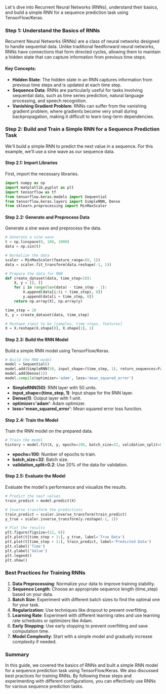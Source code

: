 Let's dive into Recurrent Neural Networks (RNNs), understand their basics, and build a simple RNN for a sequence prediction task using TensorFlow/Keras.

### Step 1: Understand the Basics of RNNs

Recurrent Neural Networks (RNNs) are a class of neural networks designed to handle sequential data. Unlike traditional feedforward neural networks, RNNs have connections that form directed cycles, allowing them to maintain a hidden state that can capture information from previous time steps.

#### Key Concepts:

- **Hidden State**: The hidden state in an RNN captures information from previous time steps and is updated at each time step.
- **Sequence Data**: RNNs are particularly useful for tasks involving sequential data, such as time series prediction, natural language processing, and speech recognition.
- **Vanishing Gradient Problem**: RNNs can suffer from the vanishing gradient problem, where gradients become very small during backpropagation, making it difficult to learn long-term dependencies.

### Step 2: Build and Train a Simple RNN for a Sequence Prediction Task

We'll build a simple RNN to predict the next value in a sequence. For this example, we'll use a sine wave as our sequence data.

#### Step 2.1: Import Libraries

First, import the necessary libraries.

```python
import numpy as np
import matplotlib.pyplot as plt
import tensorflow as tf
from tensorflow.keras.models import Sequential
from tensorflow.keras.layers import SimpleRNN, Dense
from sklearn.preprocessing import MinMaxScaler
```

#### Step 2.2: Generate and Preprocess Data

Generate a sine wave and preprocess the data.

```python
# Generate a sine wave
t = np.linspace(0, 100, 1000)
data = np.sin(t)

# Normalize the data
scaler = MinMaxScaler(feature_range=(0, 1))
data = scaler.fit_transform(data.reshape(-1, 1))

# Prepare the data for RNN
def create_dataset(data, time_step=10):
    X, y = [], []
    for i in range(len(data) - time_step - 1):
        X.append(data[i:(i + time_step), 0])
        y.append(data[i + time_step, 0])
    return np.array(X), np.array(y)

time_step = 10
X, y = create_dataset(data, time_step)

# Reshape input to be [samples, time steps, features]
X = X.reshape(X.shape[0], X.shape[1], 1)
```

#### Step 2.3: Build the RNN Model

Build a simple RNN model using TensorFlow/Keras.

```python
# Build the RNN model
model = Sequential()
model.add(SimpleRNN(50, input_shape=(time_step, 1), return_sequences=False))
model.add(Dense(1))
model.compile(optimizer='adam', loss='mean_squared_error')
```

- **SimpleRNN(50)**: RNN layer with 50 units.
- **input_shape=(time_step, 1)**: Input shape for the RNN layer.
- **Dense(1)**: Output layer with 1 unit.
- **optimizer='adam'**: Adam optimizer.
- **loss='mean_squared_error'**: Mean squared error loss function.

#### Step 2.4: Train the Model

Train the RNN model on the prepared data.

```python
# Train the model
history = model.fit(X, y, epochs=100, batch_size=32, validation_split=0.2, verbose=1)
```

- **epochs=100**: Number of epochs to train.
- **batch_size=32**: Batch size.
- **validation_split=0.2**: Use 20% of the data for validation.

#### Step 2.5: Evaluate the Model

Evaluate the model's performance and visualize the results.

```python
# Predict the next values
train_predict = model.predict(X)

# Inverse transform the predictions
train_predict = scaler.inverse_transform(train_predict)
y_true = scaler.inverse_transform(y.reshape(-1, 1))

# Plot the results
plt.figure(figsize=(12, 6))
plt.plot(t[time_step + 1:], y_true, label='True Data')
plt.plot(t[time_step + 1:], train_predict, label='Predicted Data')
plt.xlabel('Time')
plt.ylabel('Value')
plt.legend()
plt.show()
```

### Best Practices for Training RNNs

1. **Data Preprocessing**: Normalize your data to improve training stability.
2. **Sequence Length**: Choose an appropriate sequence length (time_step) based on your data.
3. **Batch Size**: Experiment with different batch sizes to find the optimal one for your task.
4. **Regularization**: Use techniques like dropout to prevent overfitting.
5. **Learning Rate**: Experiment with different learning rates and use learning rate schedules or optimizers like Adam.
6. **Early Stopping**: Use early stopping to prevent overfitting and save computation time.
7. **Model Complexity**: Start with a simple model and gradually increase complexity if needed.

### Summary

In this guide, we covered the basics of RNNs and built a simple RNN model for a sequence prediction task using TensorFlow/Keras. We also discussed best practices for training RNNs. By following these steps and experimenting with different configurations, you can effectively use RNNs for various sequence prediction tasks.
